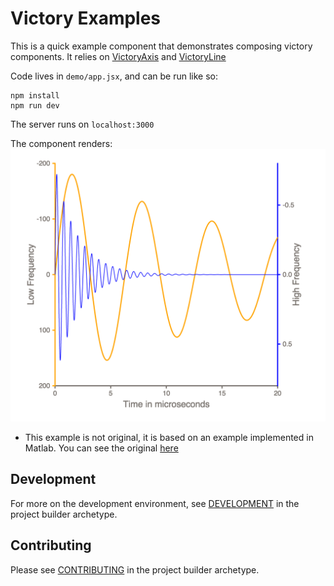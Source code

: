 Victory Examples
=================

This is a quick example component that demonstrates composing victory components. It relies on [VictoryAxis](https://github.com/formidablelabs/victory-axis) and [VictoryLine](https://github.com/formidablelabs/victory-line)

Code lives in `demo/app.jsx`, and can be run like so:

```
npm install
npm run dev
```

The server runs on `localhost:3000`

The component renders:
![Default axis](frequency-graph.png)

* This example is not original, it is based on an example implemented in Matlab. You can see the original [here](http://blogs.mathworks.com/loren/2013/03/27/multiple-y-axes/)

## Development

For more on the development environment, see [DEVELOPMENT](https://github.com/FormidableLabs/builder-victory-component/blob/master/dev/DEVELOPMENT.md) in the project builder archetype.

## Contributing

Please see [CONTRIBUTING](https://github.com/FormidableLabs/builder-victory-component/blob/master/dev/CONTRIBUTING.md) in the project builder archetype.
